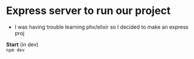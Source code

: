 # Express server to run our project

- I was having trouble learning phx/elixir so I decided to make an express proj

**Start** (in dev)   
`npm dev` 